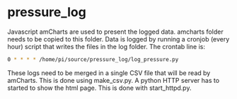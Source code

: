 # pressure_log

Javascript amCharts are used to present the logged data. amcharts folder needs to be copied to this folder.
Data is logged by running a cronjob (every hour) script that writes the files in the log folder. The crontab line is:
```sh
0 * * * * /home/pi/source/pressure_log/log_pressure.py
```
These logs need to be merged in a single CSV file that will be read by amCharts. This is done using make_csv.py.
A python HTTP server has to started to show the html page. This is done with start_httpd.py.
